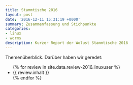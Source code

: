 ```yaml
---
title: Stammtische 2016
layout: post
date: '2016-12-11 15:31:19 +0000'
summary: Zusammenfassung und Stichpunkte
categories:
- linux
- worms
description: Kurzer Report der Wolust Stammtische 2016
---
```


Themenüberblick. Darüber haben wir geredet:
<ul>
 {% for review  in site.data.review-2016.linuxuser %}
    <li>  {{ review.inhalt }} </li>
 {% endfor %}
</ul>
